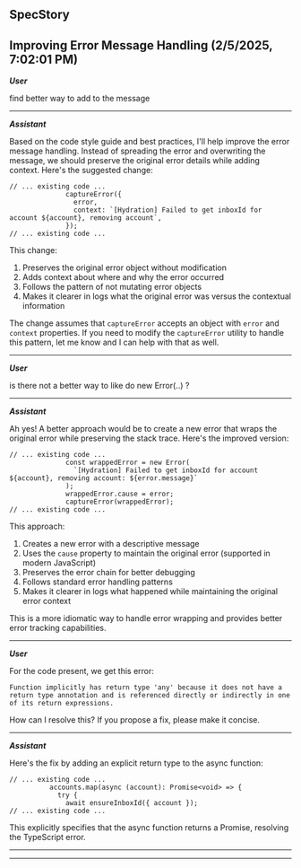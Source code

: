 ## SpecStory

## Improving Error Message Handling (2/5/2025, 7:02:01 PM)

_**User**_

find better way to add to the message

---

_**Assistant**_

Based on the code style guide and best practices, I'll help improve the error message handling. Instead of spreading the error and overwriting the message, we should preserve the original error details while adding context. Here's the suggested change:

```typescript:components/StateHandlers/HydrationStateHandler.tsx
// ... existing code ...
              captureError({
                error,
                context: `[Hydration] Failed to get inboxId for account ${account}, removing account`,
              });
// ... existing code ...
```

This change:
1. Preserves the original error object without modification
2. Adds context about where and why the error occurred
3. Follows the pattern of not mutating error objects
4. Makes it clearer in logs what the original error was versus the contextual information

The change assumes that `captureError` accepts an object with `error` and `context` properties. If you need to modify the `captureError` utility to handle this pattern, let me know and I can help with that as well.

---

_**User**_

is there not a better way to like do new Error(..) ?

---

_**Assistant**_

Ah yes! A better approach would be to create a new error that wraps the original error while preserving the stack trace. Here's the improved version:

```typescript:components/StateHandlers/HydrationStateHandler.tsx
// ... existing code ...
              const wrappedError = new Error(
                `[Hydration] Failed to get inboxId for account ${account}, removing account: ${error.message}`
              );
              wrappedError.cause = error;
              captureError(wrappedError);
// ... existing code ...
```

This approach:
1. Creates a new error with a descriptive message
2. Uses the `cause` property to maintain the original error (supported in modern JavaScript)
3. Preserves the error chain for better debugging
4. Follows standard error handling patterns
5. Makes it clearer in logs what happened while maintaining the original error context

This is a more idiomatic way to handle error wrapping and provides better error tracking capabilities.

---

_**User**_

For the code present, we get this error:
```
Function implicitly has return type 'any' because it does not have a return type annotation and is referenced directly or indirectly in one of its return expressions.
```
How can I resolve this? If you propose a fix, please make it concise.

---

_**Assistant**_

Here's the fix by adding an explicit return type to the async function:

```typescript:components/StateHandlers/HydrationStateHandler.tsx
// ... existing code ...
          accounts.map(async (account): Promise<void> => {
            try {
              await ensureInboxId({ account });
// ... existing code ...
```

This explicitly specifies that the async function returns a Promise<void>, resolving the TypeScript error.

---



---

